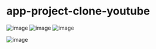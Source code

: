 # app-project-clone-youtube
![image](https://github.com/user-attachments/assets/a2b8cc19-3735-4956-8ccc-31d34a95ea4e)
![image](https://github.com/user-attachments/assets/25ab767b-886e-4684-add7-b5a28d2ab11c)
![image](https://github.com/user-attachments/assets/3798742b-0553-43d2-a3b0-ea732ff53298)

![image](https://github.com/user-attachments/assets/b9aca2a8-d6a9-4d9e-8ae3-919cb4703775)
